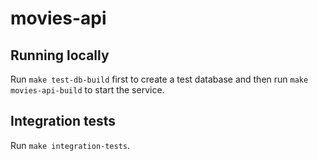 # movies-api

## Running locally

Run `make test-db-build` first to create a test database and then run `make movies-api-build` to start the service.

## Integration tests

Run `make integration-tests`.
